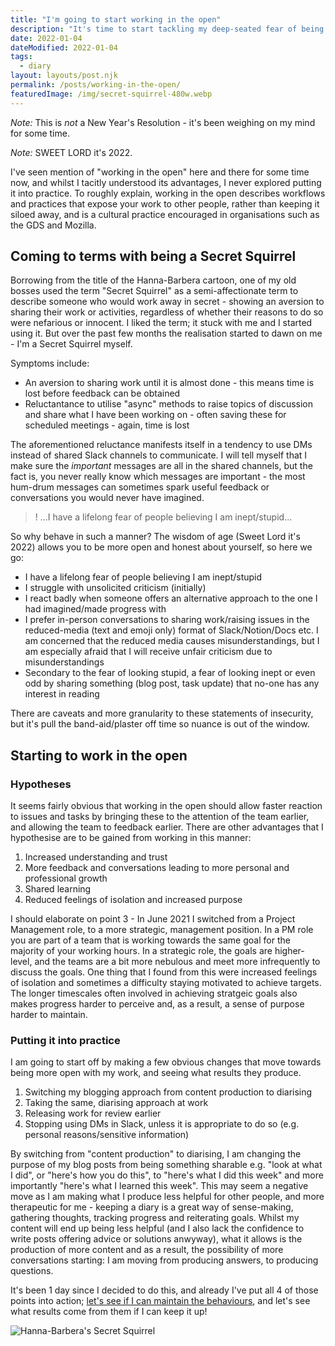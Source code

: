 ```yaml
---
title: "I'm going to start working in the open"
description: "It's time to start tackling my deep-seated fear of being judged by working in the open. I just need to understand what it means, and how to do it."
date: 2022-01-04
dateModified: 2022-01-04
tags:
  - diary
layout: layouts/post.njk
permalink: /posts/working-in-the-open/
featuredImage: /img/secret-squirrel-480w.webp
---
```

_Note:_ This is _not_ a New Year's Resolution - it's been weighing on my mind for some time.

_Note:_ SWEET LORD it's 2022.

I've seen mention of "working in the open" here and there for some time now, and whilst I tacitly understood its advantages, I never explored putting it into practice. To roughly explain, working in the open describes workflows and practices that expose your work to other people, rather than keeping it siloed away, and is a cultural practice encouraged in organisations such as the GDS and Mozilla.

## Coming to terms with being a Secret Squirrel

Borrowing from the title of the Hanna-Barbera cartoon, one of my old bosses used the term "Secret Squirrel" as a semi-affectionate term to describe someone who would work away in secret - showing an aversion to sharing their work or activities, regardless of whether their reasons to do so were nefarious or innocent. I liked the term; it stuck with me and I started using it. But over the past few months the realisation started to dawn on me - I'm a Secret Squirrel myself. 

Symptoms include:

- An aversion to sharing work until it is almost done - this means time is lost before feedback can be obtained
- Reluctantance to utilise "async" methods to raise topics of discussion and share what I have been working on - often saving these for scheduled meetings - again, time is lost

The aforementioned reluctance manifests itself in a tendency to use DMs instead of shared Slack channels to communicate. I will tell myself that I make sure the _important_ messages are all in the shared channels, but the fact is, you never really know which messages are important - the most hum-drum messages can sometimes spark useful feedback or conversations you would never have imagined.

>! ...I have a lifelong fear of people believing I am inept/stupid...

So why behave in such a manner? The wisdom of age (Sweet Lord it's 2022) allows you to be more open and honest about yourself, so here we go:

- I have a lifelong fear of people believing I am inept/stupid
- I struggle with unsolicited criticism (initially)
- I react badly when someone offers an alternative approach to the one I had imagined/made progress with
- I prefer in-person conversations to sharing work/raising issues in the reduced-media (text and emoji only) format of Slack/Notion/Docs etc. I am concerned that the reduced media causes misunderstandings, but I am especially afraid that I will receive unfair criticism due to misunderstandings 
- Secondary to the fear of looking stupid, a fear of looking inept or even odd by sharing something (blog post, task update) that no-one has any interest in reading

There are caveats and more granularity to these statements of insecurity, but it's pull the band-aid/plaster off time so nuance is out of the window.

## Starting to work in the open

### Hypotheses

It seems fairly obvious that working in the open should allow faster reaction to issues and tasks by bringing these to the attention of the team earlier, and allowing the team to feedback earlier. There are other advantages that I hypothesise are to be gained from working in this manner:

1. Increased understanding and trust
2. More feedback and conversations leading to more personal and professional growth
3. Shared learning
4. Reduced feelings of isolation and increased purpose

I should elaborate on point 3 - In June 2021 I switched from a Project Management role, to a more strategic, management position. In a PM role you are part of a team that is working towards the same goal for the majority of your working hours. In a strategic role, the goals are higher-level, and the teams are a bit more nebulous and meet more infrequently to discuss the goals. One thing that I found from this were increased feelings of isolation and sometimes a difficulty staying motivated to achieve targets. The longer timescales often involved in achieving stratgeic goals also makes progress harder to perceive and, as a result, a sense of purpose harder to maintain.

### Putting it into practice

I am going to start off by making a few obvious changes that move towards being more open with my work, and seeing what results they produce.

1. Switching my blogging approach from content production to diarising
2. Taking the same, diarising approach at work
3. Releasing work for review earlier
4. Stopping using DMs in Slack, unless it is appropriate to do so (e.g. personal reasons/sensitive information)

By switching from "content production" to diarising, I am changing the purpose of my blog posts from being something sharable e.g. "look at what I did", or "here's how you do this", to "here's what I did this week" and more importantly "here's what I learned this week". This may seem a negative move as I am making what I produce less helpful for other people, and more therapeutic for me - keeping a diary is a great way of sense-making, gathering thoughts, tracking progress and reiterating goals. Whilst my content will end up being less helpful (and I also lack the confidence to write posts offering advice or solutions anwyway), what it allows is the production of more content and as a result, the possibility of more conversations starting: I am moving from producing answers, to producing questions.

It's been 1 day since I decided to do this, and already I've put all 4 of those points into action; [let's see if I can maintain the behaviours](https://blog.mattedgar.com/2021/12/26/21-things-i-learned-in-2021/#:~:text=Working%20in%20the%20open%20is%20a%20hard%20habit%20to%20start%20and%20maintain), and let's see what results come from them if I can keep it up!

![Hanna-Barbera's Secret Squirrel](https://cfergo.s3.eu-west-1.amazonaws.com/secret-squirrel.jpg "Being a Secret Squirrel can be dangerous.")



